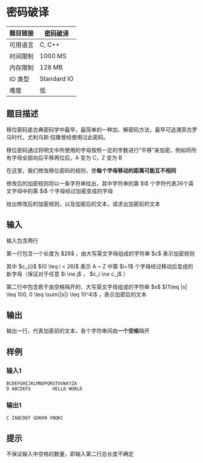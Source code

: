 # 密码破译

| 题目链接 | [密码破译](http://xmuoj.com/problem/CPP003) |
| --- | --- |
| 可用语言 | C, C++ |
| 时间限制 | 1000 MS |
| 内存限制 | 128 MB |
| IO 类型 | Standard IO |
| 难度 | 低 |

## 题目描述

<p>移位密码是古典密码学中最早，最简单的一种加、解密码方法，最早可追溯至古罗马时代，尤利乌斯·恺撒曾经使用过此密码。</p><p>移位密码通过将明文中所使用的字母按照一定的字数进行“平移”来加密，例如将所有字母全部向后平移两位后，A 变为 C，Z 变为 B</p><p>在这里，我们修改移位密码的规则，使<strong>每个字母移动的距离可能互不相同</strong></p><p>修改后的加密规则将以一条字符串给出，其中字符串的第   $i$   个字符代表26个英文字母中的第   $i$   个字母经过加密变成的字母</p><p>给出修改后的加密规则，以及加密后的文本，请求出加密前的文本</p>

## 输入

<p>输入包含两行</p><p>第一行包含一个长度为  $26$ ，由大写英文字母组成的字符串  $c$  表示加密规则</p><p>其中  $c_{i}$   $(0 \leq i &lt; 26)$  表示 A ~ Z 中第  $i+1$  个字母经过移动后变成的新字母（保证对于任意  $i \ne j$ ， $c_i \ne c_j$ ）</p><p>第二行中包含若干由空格隔开的、大写英文字母组成的字符串  $s$   $(1\leq |s| \leq 100, 0 \leq \sum{|s|} \leq 10^4)$ ，表示加密后的文本</p>

## 输出

<p>输出一行，代表加密前的文本，各个字符串间由<strong>一个空格</strong>隔开<br /></p>

## 样例

### 输入1

```
BCDEFGHIJKLMNOPQRSTUVWXYZA
D ABCDEFG        HELLO WORLD
```

### 输出1

```
C ZABCDEF GDKKN VNQKC
```

## 提示

<p>不保证输入中空格的数量，即输入第二行总长度不确定<br /></p>

